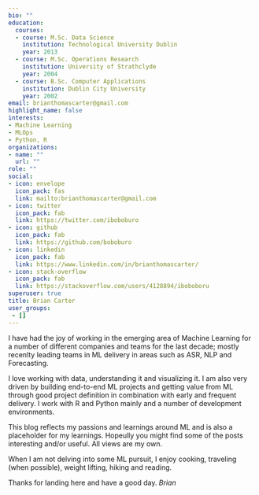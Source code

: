 ```yaml
---
bio: ""
education:
  courses:
  - course: M.Sc. Data Science 
    institution: Technological University Dublin
    year: 2013
  - course: M.Sc. Operations Research
    institution: University of Strathclyde
    year: 2004
  - course: B.Sc. Computer Applications
    institution: Dublin City University
    year: 2002
email: brianthomascarter@gmail.com
highlight_name: false
interests:
- Machine Learning
- MLOps
- Python, R
organizations:
- name: ""
  url: ""
role: ""
social:
- icon: envelope
  icon_pack: fas
  link: mailto:brianthomascarter@gmail.com
- icon: twitter
  icon_pack: fab
  link: https://twitter.com/iboboburo
- icon: github
  icon_pack: fab
  link: https://github.com/boboburo
- icon: linkedin
  icon_pack: fab
  link: https://www.linkedin.com/in/brianthomascarter/
- icon: stack-overflow
  icon_pack: fab
  link: https://stackoverflow.com/users/4128894/iboboboru
superuser: true
title: Brian Carter
user_groups:
 - []
---
```


I have had the joy of working in the emerging area of Machine Learning for a number of different companies and teams for the last decade; mostly recenlty leading teams in ML delivery in areas such as ASR, NLP and Forecasting. 

<!-- I am currently a Director of Machine Learning for the Advanced Technology Collaboration in Optum Ireland. Mostly recently I have been working as Software Delivery Lead for ML projects in areas such as ASR, NLP and Forecasting. Previously I have worked as a hands on ML Engineer.-->

I love working with data, understanding it and  visualizing it. I am also very driven by building end-to-end ML projects and getting value from ML through good project definition in combination with early and frequent delivery. I work with R and Python mainly and a number of development environments. 

This blog reflects my passions and learnings around ML and is also a placeholder for my learnings. Hopeully you might find some of the posts interesting and/or useful.  All views are my own. 

When I am not delving into some ML pursuit, I enjoy cooking, traveling (when possible), weight lifting, hiking and reading. 

Thanks for landing here and have a good day. *Brian* 



<!--{{< icon name="download" pack="fas" >}} Download my {{< staticref "media/demo_resume.pdf" "newtab" >}}resumé{{< /staticref >}}.-->
